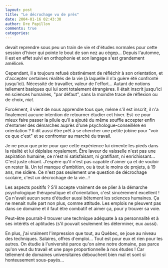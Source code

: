```yaml
---
layout: post
title: "Le décrochage vu de près"
date: 2004-01-16 02:43:30
author: Dre Papillon
comments: true
categories: 
---
```



 devait reprendre sous peu un train de vie et d'études normales pour cette session d'hiver qui pointe le bout de son nez au cégep...  Depuis l'automne, il est en effet suivi en orthophonie et son langage s'est grandement amélioré.

Cependant, il a toujours refusé obstinément de réfléchir à son orientation, et d'accepter certaines réalités de la vie (à laquelle il n'a guère été confronté jusqu'ici).  Nécessité de travailler, valeur de l'effort...  Autant de notions tellement basiques qui lui sont totalement étrangères.  Il était inscrit jusqu'ici en sciences humaines, "par défaut", sans la moindre trace de réflexion ou de choix, *niet*.

Forcément, il vient de nous apprendre tous que, même s'il est inscrit, il n'a finalement aucune intention de retourner étudier cet hiver.  Est-ce pour mieux faire passer la pilule qu'il a ajouté du même souffle accepter enfin d'entamer des démarches auprès d'une psychologue-conseillère en orientation ?  Il dit aussi être prêt à se chercher une petite jobine pour "voir ce que c'est" et se confronter au marché du travail.

Je ne peux que prier pour que cette expérience lui cimente les pieds dans la réalité et lui déplaise royalement.  Être laveur de vaisselle n'est pas une aspiration humaine, ce n'est ni satisfaisant, ni gratifiant, ni enrichissant...  C'est juste chiant.  J'espère qu'il n'est pas capable d'aimer ça et de vouloir en rester là.  Un tel manque d'ambition, ou à tout le moins de projets, à 19 ans, me sidère.  Ce n'est pas seulement une question de décrochage scolaire, c'est un décrochage de la vie...!

Les aspects positifs ?  S'il accepte vraiment de se plier à la démarche psychologique thérapeutique et d'orientation, c'est sincèrement excellent !  Ça n'avait aucun sens d'étudier aussi bêtement les sciences humaines.  Ça ne menait nulle part non plus, comme attitude.  Les emplois ne pleuvent pas dans ce domaine et il faut être combatif et aimer ça, pour y trouver sa voie.

Peut-être pourrait-il trouver une technique adéquate à sa personnalité et à ses intérêts et aptitudes (s'il pouvait seulement les déterminer, eux aussi).

En plus, j'ai vraiment l'impression que tout, au Québec, se joue au niveau des techniques.  Salaires, offres d'emploi...  Tout est pour eux et rien pour les autres.  On étudie à l'université parce qu'on aime notre domaine, pas parce qu'on veut du travail et une paye proportionnelle à nos études !  Car tellement de domaines universitaires débouchent bien mal et sont si honteusement sous-payés...